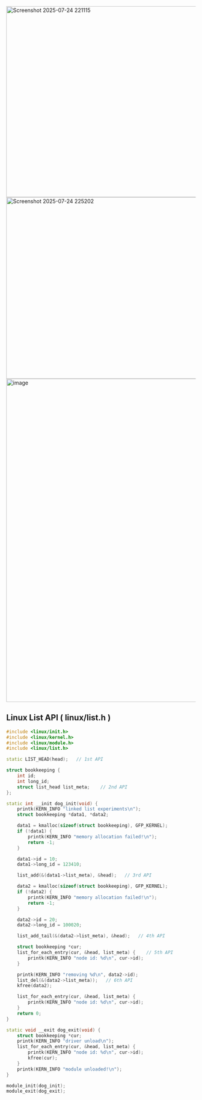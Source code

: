 <img width="792" height="507" alt="Screenshot 2025-07-24 221115" src="https://github.com/user-attachments/assets/ea8a6eb6-911d-4d7d-adac-4e50a73f5ecf" />

<img width="1430" height="482" alt="Screenshot 2025-07-24 225202" src="https://github.com/user-attachments/assets/6a988797-aab2-4277-91c6-998dc1099279" />

<img width="1725" height="858" alt="image" src="https://github.com/user-attachments/assets/30597fca-f11b-4180-8ac0-3e0cd2b3c3b1" />



## Linux List API ( linux/list.h )

```c++
#include <linux/init.h>
#include <linux/kernel.h>
#include <linux/module.h>
#include <linux/list.h>

static LIST_HEAD(head);   // 1st API

struct bookkeeping {
    int id;
    int long_id;
    struct list_head list_meta;    // 2nd API
};

static int __init dog_init(void) {
    printk(KERN_INFO "linked list experiments\n");
    struct bookkeeping *data1, *data2;

    data1 = kmalloc(sizeof(struct bookkeeping), GFP_KERNEL);
    if (!data1) {
        printk(KERN_INFO "memory allocation failed!\n");
        return -1;
    }

    data1->id = 10;
    data1->long_id = 123410;

    list_add(&(data1->list_meta), &head);   // 3rd API

    data2 = kmalloc(sizeof(struct bookkeeping), GFP_KERNEL);
    if (!data2) {
        printk(KERN_INFO "memory allocation failed!\n");
        return -1;
    }

    data2->id = 20;
    data2->long_id = 100020;

    list_add_tail(&(data2->list_meta), &head);   // 4th API

    struct bookkeeping *cur;
    list_for_each_entry(cur, &head, list_meta) {    // 5th API
        printk(KERN_INFO "node id: %d\n", cur->id);
    }

    printk(KERN_INFO "removing %d\n", data2->id);
    list_del(&(data2->list_meta));   // 6th API
    kfree(data2);

    list_for_each_entry(cur, &head, list_meta) {
        printk(KERN_INFO "node id: %d\n", cur->id);
    }
    return 0;
}

static void __exit dog_exit(void) {
    struct bookkeeping *cur;
    printk(KERN_INFO "driver unload\n");
    list_for_each_entry(cur, &head, list_meta) {
        printk(KERN_INFO "node id: %d\n", cur->id);
        kfree(cur);
    }
    printk(KERN_INFO "module unloaded!\n");
}

module_init(dog_init);
module_exit(dog_exit);
```
